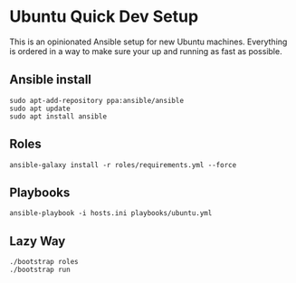 # Ubuntu Quick Dev Setup

This is an opinionated Ansible setup for new Ubuntu machines. Everything is ordered in a way to make sure your up and running as fast as possible.

## Ansible install

    sudo apt-add-repository ppa:ansible/ansible
    sudo apt update
    sudo apt install ansible

## Roles

    ansible-galaxy install -r roles/requirements.yml --force

## Playbooks

    ansible-playbook -i hosts.ini playbooks/ubuntu.yml

## Lazy Way

    ./bootstrap roles
    ./bootstrap run
